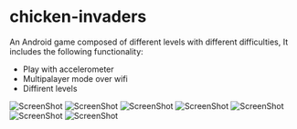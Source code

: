 chicken-invaders
================

An Android game composed of different levels with different difficulties, It includes the following functionality:
 - Play with accelerometer
 - Multipalayer mode over wifi
 - Diffirent levels


![ScreenShot](https://github.com/azmy92/chicken-invadars/blob/master/SC20140103-212839.png?raw=true)
![ScreenShot](https://github.com/azmy92/chicken-invadars/blob/master/SC20140103-213155.png?raw=true)
![ScreenShot](https://github.com/azmy92/chicken-invadars/blob/master/SC20131225-124709.png?raw=true)
![ScreenShot](https://github.com/azmy92/chicken-invadars/blob/master/SC20140103-213059.png?raw=true)
![ScreenShot](https://github.com/azmy92/chicken-invadars/blob/master/Screenshot_2014-01-10-19-56-02.png?raw=true)
![ScreenShot](https://github.com/azmy92/chicken-invadars/blob/master/Screenshot_2014-01-10-19-59-31.png?raw=true)
![ScreenShot](https://github.com/azmy92/chicken-invadars/blob/master/Screenshot_2014-01-10-20-08-47.png?raw=true)


